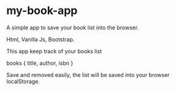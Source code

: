# my-book-app
A simple app to save your book list into the browser.


Html, Vanilla Js, Bootstrap.

This app keep track of your books list

books {
title, author, isbn
}

Save and removed easily, the list will be saved into your browser localStorage.
